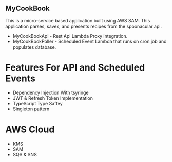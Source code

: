 ## MyCookBook
 
This is a micro-service based application built using AWS SAM. This application parses, saves, and presents recipes from the spoonacular api.

- MyCookBookApi - Rest Api Lambda Proxy integration.
- MyCookBookPoller - Scheduled Event Lambda that runs on cron job and populates database.

# Features For API and Scheduled Events
- Dependency Injection With tsyringe   
- JWT & Refresh Token Implementation
- TypeScript Type Saftey
- Singleton pattern

# AWS Cloud
- KMS
- SAM 
- SQS & SNS